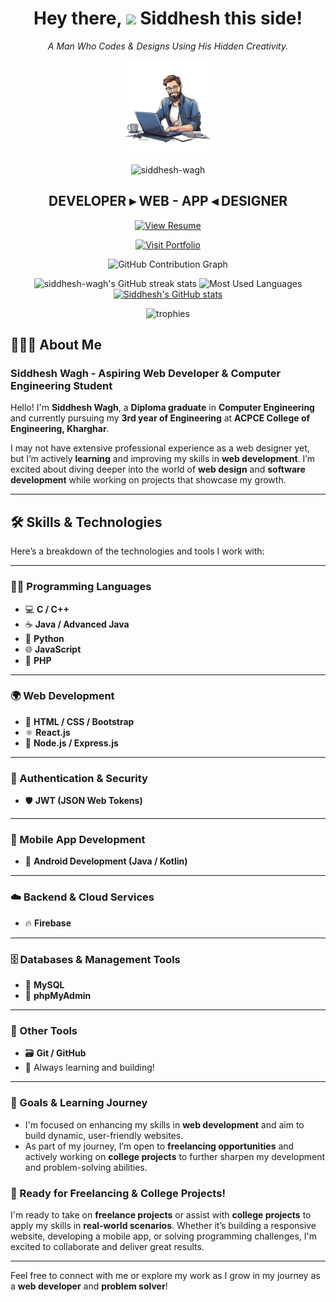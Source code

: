 <div align="center">
	
<h1 align="center">Hey there, <img src="https://raw.githubusercontent.com/MartinHeinz/MartinHeinz/master/wave.gif" width="40px"> Siddhesh this side!</h1>

<p><em>A Man Who Codes & Designs Using His Hidden Creativity.</em></p>

<a href="#"><img src="assets/profile.png" width="150"></a>
<p align="center">
    <img src="https://komarev.com/ghpvc/?username=siddhesh-wagh&label=Profile%20views&color=0e75b6&style=flat" alt="siddhesh-wagh" />
</p>

<h2 align="center">DEVELOPER ▸ WEB - APP ◂ DESIGNER</h2>

[![View Resume](https://img.shields.io/badge/View-Resume-blue?style=for-the-badge&logo=google-drive)](https://drive.google.com/file/d/1h5dhAsmbv5d1tmKQ0gxbyD9InKalg7SV/view?usp=drive_link)

[![Visit Portfolio](https://img.shields.io/badge/Visit-Portfolio-orange?style=for-the-badge&logo=firefox)](https://siddhesh-wagh.github.io/portfolio/)


<!-- GitHub Contribution Graph -->
<img src="https://github-readme-activity-graph.vercel.app/graph?username=siddhesh-wagh&theme=react-dark&hide_border=true&area=true" alt="GitHub Contribution Graph">

![siddhesh-wagh's GitHub streak stats](https://github-readme-streak-stats.herokuapp.com/?user=siddhesh-wagh&border=true&border_color=00ACC1&theme=algolia&disable_animations=true)
![Most Used Languages](https://github-readme-stats.vercel.app/api/top-langs/?username=siddhesh-wagh&layout=compact&theme=algolia&hide_border=true&border_radius=8)
[![Siddhesh's GitHub stats](https://github-readme-stats.vercel.app/api?username=siddhesh-wagh&show_icons=true&title_color=fff&icon_color=79ff97&text_color=9f9f9f&bg_color=151515&count_private=true)](https://github.com/siddhesh-wagh)
</div>

<!-- trophies-->
<p align="center">
  <img src="https://github-profile-trophy.vercel.app/?username=siddhesh-wagh&theme=onedark&rank=SECRET,SSS,SS,S,AAA,AA,A,B,C" alt="trophies" />
</p>


## 🙋🏻‍♂️ About Me

### **Siddhesh Wagh - Aspiring Web Developer & Computer Engineering Student**

Hello! I'm **Siddhesh Wagh**, a **Diploma graduate** in **Computer Engineering** and currently pursuing my **3rd year of Engineering** at **ACPCE College of Engineering, Kharghar**.

I may not have extensive professional experience as a web designer yet, but I’m actively **learning** and improving my skills in **web development**. I’m excited about diving deeper into the world of **web design** and **software development** while working on projects that showcase my growth.

---

## 🛠️ Skills & Technologies

Here’s a breakdown of the technologies and tools I work with:

---

### 👨‍💻 Programming Languages
- 💻 **C / C++**
- ☕ **Java / Advanced Java**
- 🐍 **Python**
- 🌐 **JavaScript**
- 🐘 **PHP**

---

### 🌍 Web Development
- 🧱 **HTML / CSS / Bootstrap**
- ⚛️ **React.js**
- 🚀 **Node.js / Express.js**

---

### 🔐 Authentication & Security
- 🛡️ **JWT (JSON Web Tokens)**

---

### 📱 Mobile App Development
- 🤖 **Android Development (Java / Kotlin)**

---

### ☁️ Backend & Cloud Services
- 🔥 **Firebase**

---

### 🗄️ Databases & Management Tools
- 🐬 **MySQL**
- 🧩 **phpMyAdmin**

---

### 🧰 Other Tools
- 🗃️ **Git / GitHub**
- 🔧 Always learning and building!

---


### 🎯 Goals & Learning Journey

- I'm focused on enhancing my skills in **web development** and aim to build dynamic, user-friendly websites.
- As part of my journey, I’m open to **freelancing opportunities** and actively working on **college projects** to further sharpen my development and problem-solving abilities.

### 💼 Ready for Freelancing & College Projects!

I'm ready to take on **freelance projects** or assist with **college projects** to apply my skills in **real-world scenarios**. Whether it’s building a responsive website, developing a mobile app, or solving programming challenges, I'm excited to collaborate and deliver great results.

---

Feel free to connect with me or explore my work as I grow in my journey as a **web developer** and **problem solver**!

